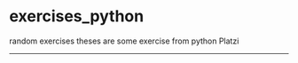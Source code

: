 # exercises_python
random exercises
theses are some exercise from python Platzi
********************************************
